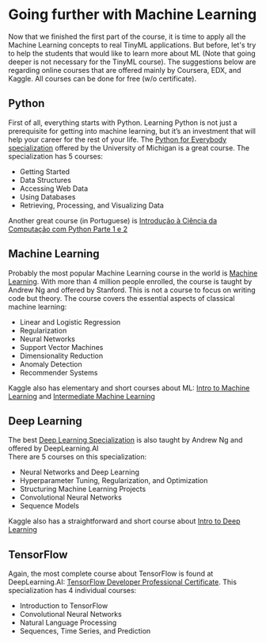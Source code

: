 # Going further with Machine Learning
Now that we finished the first part of the course, it is time to apply all the Machine Learning concepts to real TinyML applications. But before, let's try to help the students that would like to learn more about ML (Note that going deeper is not necessary for the TinyML course). The suggestions below are regarding online courses that are offered mainly by Coursera, EDX, and Kaggle. All courses can be done for free (w/o certificate).

## Python
First of all, everything starts with Python. Learning Python is not just a prerequisite for getting into machine learning, but it’s an investment that will help your career for the rest of your life.
The [Python for Everybody specialization](https://www.coursera.org/specializations/python) offered by the University of Michigan is a great course. The specialization has 5 courses:
- Getting Started
- Data Structures
- Accessing Web Data
- Using Databases
- Retrieving, Processing, and Visualizing Data

Another great course (in Portuguese) is [Introdução à Ciência da Computação com Python Parte 1 e 2](https://pt.coursera.org/learn/ciencia-computacao-python-conceitos)

## Machine Learning
Probably the most popular Machine Learning course in the world is [Machine Learning](https://pt.coursera.org/learn/machine-learning). With more than 4 million people enrolled, the course is taught by Andrew Ng and offered by Stanford. This is not a course to focus on writing code but theory. The course covers the essential aspects of classical machine learning:
- Linear and Logistic Regression
- Regularization
- Neural Networks
- Support Vector Machines
- Dimensionality Reduction
- Anomaly Detection
- Recommender Systems

Kaggle also has elementary and short courses about ML: [Intro to Machine Learning](https://www.kaggle.com/learn/intro-to-machine-learning) and [Intermediate Machine Learning](https://www.kaggle.com/learn/intermediate-machine-learning)

## Deep Learning
The best [Deep Learning Specialization](https://www.coursera.org/specializations/deep-learning?utm_source=deeplearning-ai&utm_medium=institutions&utm_campaign=20210107-cs-ppt-coursera-welcome-dls) is also taught by Andrew Ng and offered by DeepLearning.AI  
There are 5 courses on this specialization:
- Neural Networks and Deep Learning
- Hyperparameter Tuning, Regularization, and Optimization
- Structuring Machine Learning Projects
- Convolutional Neural Networks
- Sequence Models

Kaggle also has a straightforward and short course about [Intro to Deep Learning](https://www.kaggle.com/learn/intro-to-deep-learning)

## TensorFlow
Again, the most complete course about TensorFlow is found at DeepLearning.AI: [TensorFlow Developer Professional Certificate](https://www.coursera.org/professional-certificates/tensorflow-in-practice). This specialization has 4 individual courses:
- Introduction to TensorFlow
- Convolutional Neural Networks
- Natural Language Processing
- Sequences, Time Series, and Prediction


